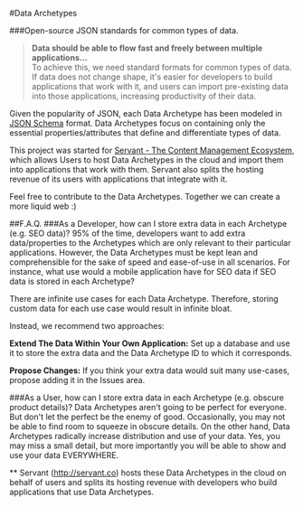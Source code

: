 #Data Archetypes

###Open-source JSON standards for common types of data.
  
>**Data should be able to flow fast and freely between multiple applications...**  
>To achieve this, we need standard formats for common types of data.  If data does not change shape, it's easier for developers to build applications that work with it, and users can import pre-existing data into those applications, increasing productivity of their data.

Given the popularity of JSON, each Data Archetype has been modeled in [JSON Schema](http://json-schema.org "http://json-schema.org") format.  Data Archetypes focus on containing only the essential properties/attributes that define and differentiate types of data.

This project was started for [Servant - The Content Management Ecosystem](http://servant.co), which allows Users to host Data Archetypes in the cloud and import them into applications that work with them.  Servant also splits the hosting revenue of its users with applications that integrate with it.

Feel free to contribute to the Data Archetypes.  Together we can create a more liquid web :)

##F.A.Q.
###As a Developer, how can I store extra data in each Archetype (e.g. SEO data)?
95% of the time, developers want to add extra data/properties to the Archetypes which are only relevant to their particular applications.  However, the Data Archetypes must be kept lean and comprehensible for the sake of speed and ease-of-use in all scenarios.  For instance, what use would a mobile application have for SEO data if SEO data is stored in each Archetype?

There are infinite use cases for each Data Archetype.  Therefore, storing custom data for each use case would result in infinite bloat.

Instead, we recommend two approaches: 

**Extend The Data Within Your Own Application:**  Set up a database and use it to store the extra data and the Data Archetype ID to which it corresponds. 

**Propose Changes:**  If you think your extra data would suit many use-cases, propose adding it in the Issues area.

###As a User, how can I store extra data in each Archetype (e.g. obscure product details)?
Data Archetypes aren't going to be perfect for everyone.  But don't let the perfect be the enemy of good.  Occasionally, you may not be able to find room to squeeze in obscure details.  On the other hand, Data Archetypes radically increase distribution and use of your data.  Yes, you may miss a small detail, but more importantly you will be able to show and use your data EVERYWHERE.




** Servant (http://servant.co) hosts these Data Archetypes in the cloud on behalf of users and splits its hosting revenue with developers who build applications that use Data Archetypes.